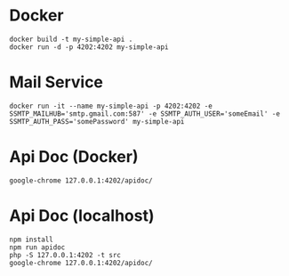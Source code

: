 Docker
======
```
docker build -t my-simple-api .
docker run -d -p 4202:4202 my-simple-api
```

Mail Service
============
```
docker run -it --name my-simple-api -p 4202:4202 -e SSMTP_MAILHUB='smtp.gmail.com:587' -e SSMTP_AUTH_USER='someEmail' -e SSMTP_AUTH_PASS='somePassword' my-simple-api
```

Api Doc (Docker)
================
```
google-chrome 127.0.0.1:4202/apidoc/
```

Api Doc (localhost)
===================
```
npm install
npm run apidoc
php -S 127.0.0.1:4202 -t src
google-chrome 127.0.0.1:4202/apidoc/
```
